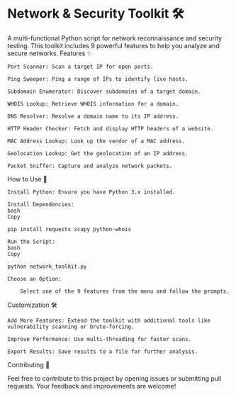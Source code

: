 # Network & Security Toolkit 🛠️

A multi-functional Python script for network reconnaissance and security testing. This toolkit includes 9 powerful features to help you analyze and secure networks.
Features ✨

    Port Scanner: Scan a target IP for open ports.

    Ping Sweeper: Ping a range of IPs to identify live hosts.

    Subdomain Enumerator: Discover subdomains of a target domain.

    WHOIS Lookup: Retrieve WHOIS information for a domain.

    DNS Resolver: Resolve a domain name to its IP address.

    HTTP Header Checker: Fetch and display HTTP headers of a website.

    MAC Address Lookup: Look up the vendor of a MAC address.

    Geolocation Lookup: Get the geolocation of an IP address.

    Packet Sniffer: Capture and analyze network packets.

How to Use 🚀

    Install Python: Ensure you have Python 3.x installed.

    Install Dependencies:
    bash
    Copy

    pip install requests scapy python-whois

    Run the Script:
    bash
    Copy

    python network_toolkit.py

    Choose an Option:

        Select one of the 9 features from the menu and follow the prompts.


Customization 🛠️

    Add More Features: Extend the toolkit with additional tools like vulnerability scanning or brute-forcing.

    Improve Performance: Use multi-threading for faster scans.

    Export Results: Save results to a file for further analysis.

Contributing 🤝

Feel free to contribute to this project by opening issues or submitting pull requests. Your feedback and improvements are welcome!
